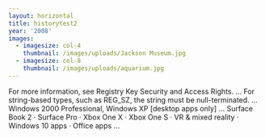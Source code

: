 ```yaml
---
layout: horizontal
title: historytest2
year: '2008'
images:
  - imagesize: col-4
    thumbnail: /images/uploads/Jackson Museum.jpg
  - imagesize: col-8
    thumbnail: /images/uploads/aquarium.jpg
---
```

For more information, see Registry Key Security and Access Rights. ... For string-based types, such as REG_SZ, the string must be null-terminated. ... Windows 2000 Professional, Windows XP \[desktop apps only] ... Surface Book 2 · Surface Pro · Xbox One X · Xbox One S · VR & mixed reality · Windows 10 apps · Office apps ...

